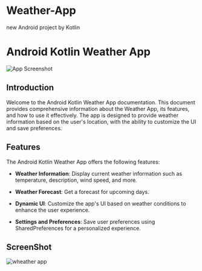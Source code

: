 # Weather-App
new Android project by Kotlin

# Android Kotlin Weather App

![App Screenshot](app_screenshot.png)


## Introduction

Welcome to the Android Kotlin Weather App documentation. This document provides comprehensive information about the Weather App, its features, and how to use it effectively. The app is designed to provide weather information based on the user's location, with the ability to customize the UI and save preferences.

## Features

The Android Kotlin Weather App offers the following features:

- **Weather Information**: Display current weather information such as temperature, description, wind speed, and more.

- **Weather Forecast**: Get a forecast for upcoming days.

- **Dynamic UI**: Customize the app's UI based on weather conditions to enhance the user experience.

- **Settings and Preferences**: Save user preferences using SharedPreferences for a personalized experience.

## ScreenShot


![wheather app](https://github.com/Ahmed55714/Weather-App/assets/76036752/920434b6-24bb-40c1-ab1d-889517f39526)
